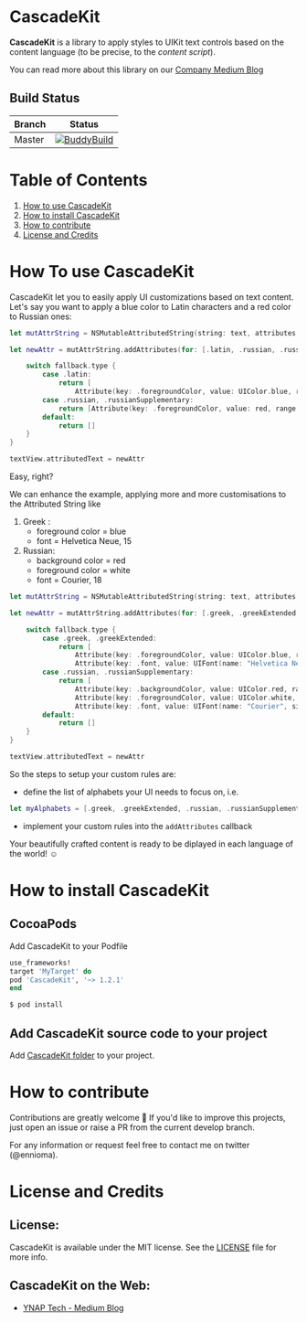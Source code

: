 # CascadeKit
**CascadeKit** is a library to apply styles to UIKit text controls based on the content language (to be precise, to the *content script*).

You can read more about this library on our [Company Medium Blog](https://medium.com/ynap-tech/our-approach-to-empowering-nsattributedstring-f6ecab72b9a9)

## Build Status

| Branch | Status |
| ------------- | ------------- |
| Master | [![BuddyBuild](https://travis-ci.com/YTech/CascadeKit.svg?token=KFPPSquwqxaQf8SA7t7K&branch=master)](https://travis-ci.com/YTech/CascadeKit) |

# Table of Contents
1. [How to use CascadeKit](#howTo)
2. [How to install CascadeKit](#howToInstall)
3. [How to contribute](#contribute)
4. [License and Credits](#licenseCredits)

<a name="howTo"></a>
# How To use CascadeKit

CascadeKit let you to easily apply UI customizations based on text content. Let's say you want to apply a blue color to Latin characters and a red color to Russian ones:

```swift
let mutAttrString = NSMutableAttributedString(string: text, attributes: originalAttributes)

let newAttr = mutAttrString.addAttributes(for: [.latin, .russian, .russianSupplementary], including: [.whiteSpace]) { (fallback) -> [Attribute] in

    switch fallback.type {
        case .latin:
            return [
                Attribute(key: .foregroundColor, value: UIColor.blue, range: fallback.range)]
        case .russian, .russianSupplementary:
            return [Attribute(key: .foregroundColor, value: red, range: fallback.range)]
        default:
            return []
    }
}

textView.attributedText = newAttr

```
Easy, right?


We can enhance the example, applying more and more customisations to the Attributed String like

1. Greek :
    - foreground color = blue
    - font = Helvetica Neue, 15
2. Russian:
    - background color = red
    - foreground color = white
    - font = Courier, 18

```swift
let mutAttrString = NSMutableAttributedString(string: text, attributes: originalAttributes)

let newAttr = mutAttrString.addAttributes(for: [.greek, .greekExtended, .russian, .russianSupplementary], including: [.whiteSpace]) { (fallback) -> [Attribute] in

    switch fallback.type {
        case .greek, .greekExtended:
            return [
                Attribute(key: .foregroundColor, value: UIColor.blue, range: fallback.range),
                Attribute(key: .font, value: UIFont(name: "Helvetica Neue", size: 15), range: fallback.range)]
        case .russian, .russianSupplementary:
            return [
                Attribute(key: .backgroundColor, value: UIColor.red, range: fallback.range),
                Attribute(key: .foregroundColor, value: UIColor.white, range: fallback.range),
                Attribute(key: .font, value: UIFont(name: "Courier", size: 18), range: fallback.range)]
        default:
            return []
    }
}

textView.attributedText = newAttr

```

So the steps to setup your custom rules are:
- define the list of alphabets your UI needs to focus on, i.e.
```swift
let myAlphabets = [.greek, .greekExtended, .russian, .russianSupplementary]
```
- implement your custom rules into the `addAttributes` callback

Your beautifully crafted content is ready to be diplayed in each language of the world! ☺️

<a name="howToInstall"></a>
# How to install CascadeKit
## CocoaPods
Add CascadeKit to your Podfile

```ruby
use_frameworks!
target 'MyTarget' do
pod 'CascadeKit', '~> 1.2.1'
end
```

```bash
$ pod install
```

## Add CascadeKit source code to your project
Add [CascadeKit folder](https://github.com/YTech/CascadeKit/tree/master/CascadeKit)  to your project.

<a name="contribute"></a>
# How to contribute
Contributions are greatly welcome 🙌  If you'd like to improve this projects, just open an issue or raise a PR from the current develop branch.

For any information or request feel free to contact me on twitter (@ennioma).

<a name="licenseCredits"></a>
# License and Credits
## License:
CascadeKit is available under the MIT license. See the [LICENSE](https://github.com/YTech/CascadeKit/blob/master/LICENSE) file for more info.

## CascadeKit on the Web:
- [YNAP Tech - Medium Blog](https://medium.com/ynap-tech/our-approach-to-empowering-nsattributedstring-f6ecab72b9a9)

